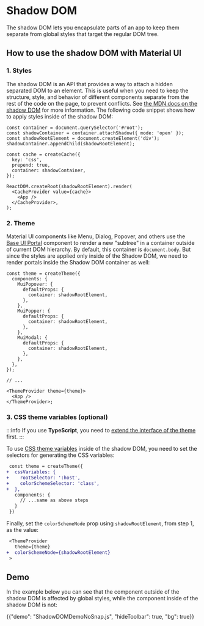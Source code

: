 # Shadow DOM

<p class="description">The shadow DOM lets you encapsulate parts of an app to keep them separate from global styles that target the regular DOM tree.</p>

## How to use the shadow DOM with Material UI

### 1. Styles

The shadow DOM is an API that provides a way to attach a hidden separated DOM to an element.
This is useful when you need to keep the structure, style, and behavior of different components separate from the rest of the code on the page, to prevent conflicts.
See [the MDN docs on the shadow DOM](https://developer.mozilla.org/en-US/docs/Web/API/Web_components/Using_shadow_DOM) for more information.
The following code snippet shows how to apply styles inside of the shadow DOM:

```tsx
const container = document.querySelector('#root');
const shadowContainer = container.attachShadow({ mode: 'open' });
const shadowRootElement = document.createElement('div');
shadowContainer.appendChild(shadowRootElement);

const cache = createCache({
  key: 'css',
  prepend: true,
  container: shadowContainer,
});

ReactDOM.createRoot(shadowRootElement).render(
  <CacheProvider value={cache}>
    <App />
  </CacheProvider>,
);
```

### 2. Theme

Material UI components like Menu, Dialog, Popover, and others use the [Base UI Portal](/base-ui/react-portal/) component to render a new "subtree" in a container outside of current DOM hierarchy.
By default, this container is `document.body`.
But since the styles are applied only inside of the Shadow DOM, we need to render portals inside the Shadow DOM container as well:

```tsx
const theme = createTheme({
  components: {
    MuiPopover: {
      defaultProps: {
        container: shadowRootElement,
      },
    },
    MuiPopper: {
      defaultProps: {
        container: shadowRootElement,
      },
    },
    MuiModal: {
      defaultProps: {
        container: shadowRootElement,
      },
    },
  },
});

// ...

<ThemeProvider theme={theme}>
  <App />
</ThemeProvider>;
```

### 3. CSS theme variables (optional)

:::info
If you use **TypeScript**, you need to [extend the interface of the theme](/material-ui/customization/css-theme-variables/usage/#typescript) first.
:::

To use [CSS theme variables](/material-ui/customization/css-theme-variables/overview/) inside of the shadow DOM, you need to set the selectors for generating the CSS variables:

```diff
 const theme = createTheme({
+  cssVariables: {
+    rootSelector: ':host',
+    colorSchemeSelector: 'class',
+  },
   components: {
     // ...same as above steps
   }
 })
```

Finally, set the `colorSchemeNode` prop using `shadowRootElement`, from step 1, as the value:

```diff
 <ThemeProvider
   theme={theme}
+  colorSchemeNode={shadowRootElement}
 >
```

## Demo

In the example below you can see that the component outside of the shadow DOM is affected by global styles, while the component inside of the shadow DOM is not:

{{"demo": "ShadowDOMDemoNoSnap.js", "hideToolbar": true, "bg": true}}
